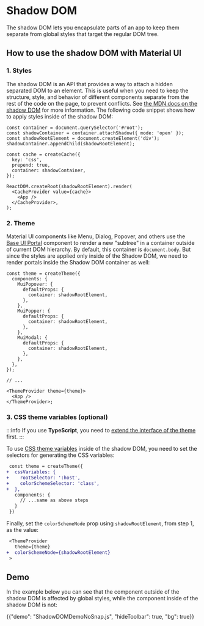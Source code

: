 # Shadow DOM

<p class="description">The shadow DOM lets you encapsulate parts of an app to keep them separate from global styles that target the regular DOM tree.</p>

## How to use the shadow DOM with Material UI

### 1. Styles

The shadow DOM is an API that provides a way to attach a hidden separated DOM to an element.
This is useful when you need to keep the structure, style, and behavior of different components separate from the rest of the code on the page, to prevent conflicts.
See [the MDN docs on the shadow DOM](https://developer.mozilla.org/en-US/docs/Web/API/Web_components/Using_shadow_DOM) for more information.
The following code snippet shows how to apply styles inside of the shadow DOM:

```tsx
const container = document.querySelector('#root');
const shadowContainer = container.attachShadow({ mode: 'open' });
const shadowRootElement = document.createElement('div');
shadowContainer.appendChild(shadowRootElement);

const cache = createCache({
  key: 'css',
  prepend: true,
  container: shadowContainer,
});

ReactDOM.createRoot(shadowRootElement).render(
  <CacheProvider value={cache}>
    <App />
  </CacheProvider>,
);
```

### 2. Theme

Material UI components like Menu, Dialog, Popover, and others use the [Base UI Portal](/base-ui/react-portal/) component to render a new "subtree" in a container outside of current DOM hierarchy.
By default, this container is `document.body`.
But since the styles are applied only inside of the Shadow DOM, we need to render portals inside the Shadow DOM container as well:

```tsx
const theme = createTheme({
  components: {
    MuiPopover: {
      defaultProps: {
        container: shadowRootElement,
      },
    },
    MuiPopper: {
      defaultProps: {
        container: shadowRootElement,
      },
    },
    MuiModal: {
      defaultProps: {
        container: shadowRootElement,
      },
    },
  },
});

// ...

<ThemeProvider theme={theme}>
  <App />
</ThemeProvider>;
```

### 3. CSS theme variables (optional)

:::info
If you use **TypeScript**, you need to [extend the interface of the theme](/material-ui/customization/css-theme-variables/usage/#typescript) first.
:::

To use [CSS theme variables](/material-ui/customization/css-theme-variables/overview/) inside of the shadow DOM, you need to set the selectors for generating the CSS variables:

```diff
 const theme = createTheme({
+  cssVariables: {
+    rootSelector: ':host',
+    colorSchemeSelector: 'class',
+  },
   components: {
     // ...same as above steps
   }
 })
```

Finally, set the `colorSchemeNode` prop using `shadowRootElement`, from step 1, as the value:

```diff
 <ThemeProvider
   theme={theme}
+  colorSchemeNode={shadowRootElement}
 >
```

## Demo

In the example below you can see that the component outside of the shadow DOM is affected by global styles, while the component inside of the shadow DOM is not:

{{"demo": "ShadowDOMDemoNoSnap.js", "hideToolbar": true, "bg": true}}
